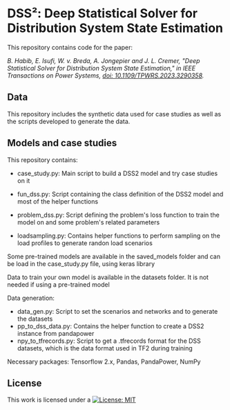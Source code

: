 # DSS²: Deep Statistical Solver for Distribution System State Estimation

This repository contains code for the paper:

*B. Habib, E. Isufi, W. v. Breda, A. Jongepier and J. L. Cremer, "Deep Statistical Solver for Distribution System State Estimation," in IEEE Transactions on Power Systems, [doi: 10.1109/TPWRS.2023.3290358](https://doi.org/10.1109/TPWRS.2023.3290358).*

## Data
This repository includes the synthetic data used for case studies as well as the scripts developed to generate the data.

## Models and case studies

This repository contains:

- case_study.py: Main script to build a DSS2 model and try case studies on it

- fun_dss.py: Script containing the class definition of the DSS2 model and most of the helper functions

- problem_dss.py: Script defining the problem's loss function to train the model on and some problem's related parameters

- loadsampling.py: Contains helper functions to perform sampling on the load profiles to generate randon load scenarios

Some pre-trained models are available in the saved_models folder and can be load in the case_study.py file, using keras library

Data to train your own model is available in the datasets folder. It is not needed if using a pre-trained model

Data generation:
- data_gen.py: Script to set the scenarios and networks and to generate the datasets
- pp_to_dss_data.py: Contains the helper function to create a DSS2 instance from pandapower 
- npy_to_tfrecords.py: Script to get a .tfrecords format for the DSS datasets, which is the data format used in TF2 during training


Necessary packages: Tensorflow 2.x, Pandas, PandaPower, NumPy

## License
   
This work is licensed under a
[![License: MIT](https://img.shields.io/badge/License-MIT-yellow.svg)](https://opensource.org/licenses/MIT)
